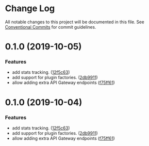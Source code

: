 # Change Log

All notable changes to this project will be documented in this file.
See [Conventional Commits](https://conventionalcommits.org) for commit guidelines.

<a name="0.1.0"></a>
# 0.1.0 (2019-10-05)


### Features

* add stats tracking. ([12f5c63](https://github.com/Webiny/webiny-js/commit/12f5c63))
* add support for plugin factories. ([2db9911](https://github.com/Webiny/webiny-js/commit/2db9911))
* allow adding extra API Gateway endpoints ([f75ff61](https://github.com/Webiny/webiny-js/commit/f75ff61))





<a name="0.1.0"></a>
# 0.1.0 (2019-10-04)


### Features

* add stats tracking. ([12f5c63](https://github.com/Webiny/webiny-js/commit/12f5c63))
* add support for plugin factories. ([2db9911](https://github.com/Webiny/webiny-js/commit/2db9911))
* allow adding extra API Gateway endpoints ([f75ff61](https://github.com/Webiny/webiny-js/commit/f75ff61))
